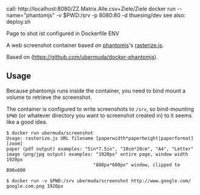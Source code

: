 call: http://localhost:8080/ZZ.Matrix.Alle.csv+Ziele/Ziele
docker run  --name="phantomjs" -v $PWD:/srv -p 8080:80 -d thuesing/dev
see also: deploy.sh

Page to shot ist configured in Dockerfile ENV


A web screenshot container based on [phantomjs](http://phantomjs.org/)'s [rasterize.js](https://raw.githubusercontent.com/ariya/phantomjs/master/examples/rasterize.js).

Based on (https://github.com/ubermuda/docker-phantomjs).

## Usage

Because phantomjs runs inside the container, you need to bind mount a volume to retrieve the screenshot.

The container is configured to write screenshots to `/srv`, so bind-mounting `$PWD` (or whatever directory you want to screenshot created in) to it seems like a good idea.

    $ docker run ubermuda/screenshot
    Usage: rasterize.js URL filename [paperwidth*paperheight|paperformat] [zoom]
    paper (pdf output) examples: "5in*7.5in", "10cm*20cm", "A4", "Letter"
    image (png/jpg output) examples: "1920px" entire page, window width 1920px
                                    "800px*600px" window, clipped to 800x600

    $ docker run -v $PWD:/srv ubermuda/screenshot http://www.google.com/ google.com.png 1920px








